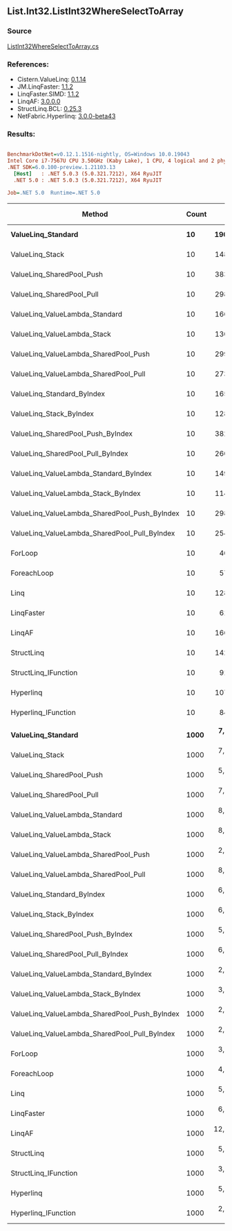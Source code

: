 ﻿## List.Int32.ListInt32WhereSelectToArray

### Source
[ListInt32WhereSelectToArray.cs](../LinqBenchmarks/List/Int32/ListInt32WhereSelectToArray.cs)

### References:
- Cistern.ValueLinq: [0.1.14](https://www.nuget.org/packages/Cistern.ValueLinq/0.1.14)
- JM.LinqFaster: [1.1.2](https://www.nuget.org/packages/JM.LinqFaster/1.1.2)
- LinqFaster.SIMD: [1.1.2](https://www.nuget.org/packages/LinqFaster.SIMD/1.0.3)
- LinqAF: [3.0.0.0](https://www.nuget.org/packages/LinqAF/3.0.0.0)
- StructLinq.BCL: [0.25.3](https://www.nuget.org/packages/StructLinq.BCL/0.25.3)
- NetFabric.Hyperlinq: [3.0.0-beta43](https://www.nuget.org/packages/NetFabric.Hyperlinq/3.0.0-beta43)

### Results:
``` ini

BenchmarkDotNet=v0.12.1.1516-nightly, OS=Windows 10.0.19043
Intel Core i7-7567U CPU 3.50GHz (Kaby Lake), 1 CPU, 4 logical and 2 physical cores
.NET SDK=6.0.100-preview.1.21103.13
  [Host]   : .NET 5.0.3 (5.0.321.7212), X64 RyuJIT
  .NET 5.0 : .NET 5.0.3 (5.0.321.7212), X64 RyuJIT

Job=.NET 5.0  Runtime=.NET 5.0  

```
|                                        Method | Count |         Mean |     Error |    StdDev | Ratio | RatioSD |  Gen 0 | Gen 1 | Gen 2 | Allocated |
|---------------------------------------------- |------ |-------------:|----------:|----------:|------:|--------:|-------:|------:|------:|----------:|
|                            **ValueLinq_Standard** |    **10** |    **190.87 ns** |  **0.679 ns** |  **0.602 ns** |  **4.76** |    **0.03** | **0.0150** |     **-** |     **-** |      **32 B** |
|                               ValueLinq_Stack |    10 |    148.66 ns |  0.567 ns |  0.474 ns |  3.71 |    0.02 | 0.0153 |     - |     - |      32 B |
|                     ValueLinq_SharedPool_Push |    10 |    383.49 ns |  2.924 ns |  2.735 ns |  9.57 |    0.08 | 0.0153 |     - |     - |      32 B |
|                     ValueLinq_SharedPool_Pull |    10 |    298.10 ns |  1.620 ns |  1.436 ns |  7.44 |    0.07 | 0.0153 |     - |     - |      32 B |
|                ValueLinq_ValueLambda_Standard |    10 |    166.67 ns |  0.597 ns |  0.558 ns |  4.16 |    0.02 | 0.0150 |     - |     - |      32 B |
|                   ValueLinq_ValueLambda_Stack |    10 |    130.83 ns |  0.407 ns |  0.360 ns |  3.27 |    0.02 | 0.0153 |     - |     - |      32 B |
|         ValueLinq_ValueLambda_SharedPool_Push |    10 |    299.21 ns |  0.691 ns |  0.613 ns |  7.47 |    0.04 | 0.0153 |     - |     - |      32 B |
|         ValueLinq_ValueLambda_SharedPool_Pull |    10 |    273.76 ns |  0.925 ns |  0.820 ns |  6.83 |    0.04 | 0.0153 |     - |     - |      32 B |
|                    ValueLinq_Standard_ByIndex |    10 |    165.43 ns |  0.371 ns |  0.310 ns |  4.13 |    0.02 | 0.0150 |     - |     - |      32 B |
|                       ValueLinq_Stack_ByIndex |    10 |    128.05 ns |  0.505 ns |  0.472 ns |  3.20 |    0.02 | 0.0150 |     - |     - |      32 B |
|             ValueLinq_SharedPool_Push_ByIndex |    10 |    382.39 ns |  0.839 ns |  0.744 ns |  9.55 |    0.05 | 0.0153 |     - |     - |      32 B |
|             ValueLinq_SharedPool_Pull_ByIndex |    10 |    260.40 ns |  0.660 ns |  0.585 ns |  6.50 |    0.04 | 0.0153 |     - |     - |      32 B |
|        ValueLinq_ValueLambda_Standard_ByIndex |    10 |    149.72 ns |  0.770 ns |  0.721 ns |  3.74 |    0.02 | 0.0150 |     - |     - |      32 B |
|           ValueLinq_ValueLambda_Stack_ByIndex |    10 |    114.16 ns |  0.334 ns |  0.297 ns |  2.85 |    0.02 | 0.0151 |     - |     - |      32 B |
| ValueLinq_ValueLambda_SharedPool_Push_ByIndex |    10 |    298.28 ns |  1.018 ns |  0.903 ns |  7.45 |    0.03 | 0.0153 |     - |     - |      32 B |
| ValueLinq_ValueLambda_SharedPool_Pull_ByIndex |    10 |    254.03 ns |  1.248 ns |  1.106 ns |  6.34 |    0.04 | 0.0153 |     - |     - |      32 B |
|                                       ForLoop |    10 |     40.06 ns |  0.244 ns |  0.216 ns |  1.00 |    0.00 | 0.0497 |     - |     - |     104 B |
|                                   ForeachLoop |    10 |     57.87 ns |  0.284 ns |  0.251 ns |  1.44 |    0.01 | 0.0497 |     - |     - |     104 B |
|                                          Linq |    10 |    128.47 ns |  0.631 ns |  0.560 ns |  3.21 |    0.02 | 0.1070 |     - |     - |     224 B |
|                                    LinqFaster |    10 |     61.59 ns |  0.274 ns |  0.229 ns |  1.54 |    0.01 | 0.0496 |     - |     - |     104 B |
|                                        LinqAF |    10 |    166.81 ns |  0.989 ns |  0.877 ns |  4.16 |    0.03 | 0.0341 |     - |     - |      72 B |
|                                    StructLinq |    10 |    142.18 ns |  0.577 ns |  0.511 ns |  3.55 |    0.02 | 0.0610 |     - |     - |     128 B |
|                          StructLinq_IFunction |    10 |     91.62 ns |  0.340 ns |  0.301 ns |  2.29 |    0.01 | 0.0153 |     - |     - |      32 B |
|                                     Hyperlinq |    10 |    107.84 ns |  0.299 ns |  0.265 ns |  2.69 |    0.02 | 0.0153 |     - |     - |      32 B |
|                           Hyperlinq_IFunction |    10 |     84.01 ns |  0.230 ns |  0.203 ns |  2.10 |    0.01 | 0.0153 |     - |     - |      32 B |
|                                               |       |              |           |           |       |         |        |       |       |           |
|                            **ValueLinq_Standard** |  **1000** |  **7,917.32 ns** | **38.895 ns** | **34.479 ns** |  **2.51** |    **0.01** | **1.9684** |     **-** |     **-** |   **4,144 B** |
|                               ValueLinq_Stack |  1000 |  7,483.78 ns | 21.742 ns | 19.273 ns |  2.38 |    0.01 | 1.9760 |     - |     - |   4,144 B |
|                     ValueLinq_SharedPool_Push |  1000 |  5,391.97 ns | 18.447 ns | 15.404 ns |  1.71 |    0.01 | 0.9689 |     - |     - |   2,040 B |
|                     ValueLinq_SharedPool_Pull |  1000 |  7,836.09 ns | 25.542 ns | 23.892 ns |  2.49 |    0.02 | 0.9613 |     - |     - |   2,040 B |
|                ValueLinq_ValueLambda_Standard |  1000 |  8,122.11 ns | 33.822 ns | 29.982 ns |  2.58 |    0.02 | 1.9684 |     - |     - |   4,144 B |
|                   ValueLinq_ValueLambda_Stack |  1000 |  8,124.95 ns | 40.315 ns | 35.738 ns |  2.58 |    0.02 | 1.9684 |     - |     - |   4,144 B |
|         ValueLinq_ValueLambda_SharedPool_Push |  1000 |  2,760.41 ns | 17.464 ns | 15.481 ns |  0.88 |    0.01 | 0.9727 |     - |     - |   2,040 B |
|         ValueLinq_ValueLambda_SharedPool_Pull |  1000 |  8,290.19 ns | 28.461 ns | 25.230 ns |  2.63 |    0.01 | 0.9613 |     - |     - |   2,040 B |
|                    ValueLinq_Standard_ByIndex |  1000 |  6,298.62 ns | 27.150 ns | 25.396 ns |  2.00 |    0.02 | 1.9760 |     - |     - |   4,144 B |
|                       ValueLinq_Stack_ByIndex |  1000 |  6,342.66 ns | 42.592 ns | 39.841 ns |  2.01 |    0.02 | 1.9760 |     - |     - |   4,144 B |
|             ValueLinq_SharedPool_Push_ByIndex |  1000 |  5,753.30 ns | 17.663 ns | 15.658 ns |  1.83 |    0.01 | 0.9689 |     - |     - |   2,040 B |
|             ValueLinq_SharedPool_Pull_ByIndex |  1000 |  6,412.99 ns | 28.500 ns | 25.264 ns |  2.04 |    0.01 | 0.9689 |     - |     - |   2,040 B |
|        ValueLinq_ValueLambda_Standard_ByIndex |  1000 |  2,561.24 ns | 13.827 ns | 12.257 ns |  0.81 |    0.01 | 1.9798 |     - |     - |   4,144 B |
|           ValueLinq_ValueLambda_Stack_ByIndex |  1000 |  3,377.14 ns | 26.331 ns | 23.342 ns |  1.07 |    0.01 | 1.9798 |     - |     - |   4,144 B |
| ValueLinq_ValueLambda_SharedPool_Push_ByIndex |  1000 |  2,834.63 ns | 23.308 ns | 19.463 ns |  0.90 |    0.01 | 0.9727 |     - |     - |   2,040 B |
| ValueLinq_ValueLambda_SharedPool_Pull_ByIndex |  1000 |  2,599.57 ns | 38.746 ns | 36.243 ns |  0.83 |    0.01 | 0.9727 |     - |     - |   2,040 B |
|                                       ForLoop |  1000 |  3,148.85 ns | 15.490 ns | 13.732 ns |  1.00 |    0.00 | 3.0289 |     - |     - |   6,344 B |
|                                   ForeachLoop |  1000 |  4,807.33 ns | 24.628 ns | 21.832 ns |  1.53 |    0.01 | 3.0289 |     - |     - |   6,344 B |
|                                          Linq |  1000 |  5,530.51 ns | 24.015 ns | 21.288 ns |  1.76 |    0.01 | 2.1896 |     - |     - |   4,592 B |
|                                    LinqFaster |  1000 |  6,150.77 ns | 30.595 ns | 28.618 ns |  1.95 |    0.01 | 3.0289 |     - |     - |   6,344 B |
|                                        LinqAF |  1000 | 12,946.73 ns | 37.829 ns | 31.589 ns |  4.11 |    0.02 | 3.0060 |     - |     - |   6,312 B |
|                                    StructLinq |  1000 |  5,806.72 ns | 29.589 ns | 27.678 ns |  1.84 |    0.01 | 1.0147 |     - |     - |   2,136 B |
|                          StructLinq_IFunction |  1000 |  3,070.65 ns | 29.971 ns | 28.035 ns |  0.97 |    0.01 | 0.9727 |     - |     - |   2,040 B |
|                                     Hyperlinq |  1000 |  5,347.47 ns | 29.838 ns | 26.450 ns |  1.70 |    0.01 | 0.9689 |     - |     - |   2,040 B |
|                           Hyperlinq_IFunction |  1000 |  2,430.85 ns | 11.275 ns | 10.547 ns |  0.77 |    0.00 | 0.9727 |     - |     - |   2,040 B |
